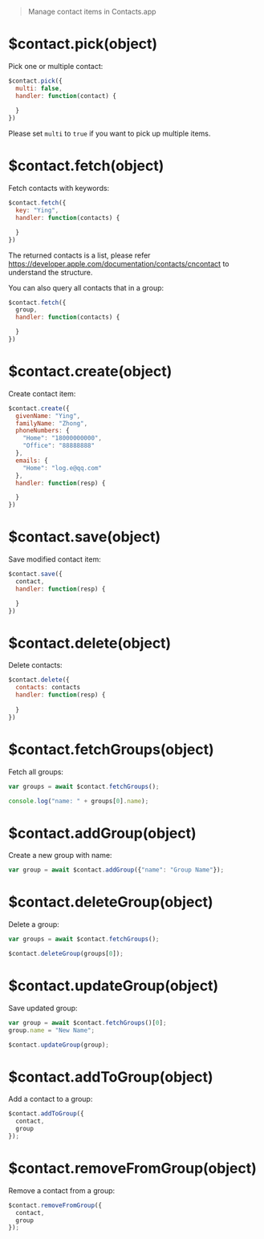 > Manage contact items in Contacts.app

# $contact.pick(object)

Pick one or multiple contact:

```js
$contact.pick({
  multi: false,
  handler: function(contact) {
    
  }
})
```

Please set `multi` to `true` if you want to pick up multiple items.

# $contact.fetch(object)

Fetch contacts with keywords:

```js
$contact.fetch({
  key: "Ying",
  handler: function(contacts) {

  }
})
```

The returned contacts is a list, please refer https://developer.apple.com/documentation/contacts/cncontact to understand the structure.

You can also query all contacts that in a group:

```js
$contact.fetch({
  group,
  handler: function(contacts) {

  }
})
```

# $contact.create(object)

Create contact item:

```js
$contact.create({
  givenName: "Ying",
  familyName: "Zhong",
  phoneNumbers: {
    "Home": "18000000000",
    "Office": "88888888"
  },
  emails: {
    "Home": "log.e@qq.com"
  },
  handler: function(resp) {

  }
})
```

# $contact.save(object)

Save modified contact item:

```js
$contact.save({
  contact,
  handler: function(resp) {

  }
})
```

# $contact.delete(object)

Delete contacts:

```js
$contact.delete({
  contacts: contacts
  handler: function(resp) {
    
  }
})
```

# $contact.fetchGroups(object)

Fetch all groups:

```js
var groups = await $contact.fetchGroups();

console.log("name: " + groups[0].name);
```

# $contact.addGroup(object)

Create a new group with name:

```js
var group = await $contact.addGroup({"name": "Group Name"});
```

# $contact.deleteGroup(object)

Delete a group:

```js
var groups = await $contact.fetchGroups();

$contact.deleteGroup(groups[0]);
```

# $contact.updateGroup(object)

Save updated group:

```js
var group = await $contact.fetchGroups()[0];
group.name = "New Name";

$contact.updateGroup(group);
```

# $contact.addToGroup(object)

Add a contact to a group:

```js
$contact.addToGroup({
  contact,
  group
});
```

# $contact.removeFromGroup(object)

Remove a contact from a group:

```js
$contact.removeFromGroup({
  contact,
  group
});
```